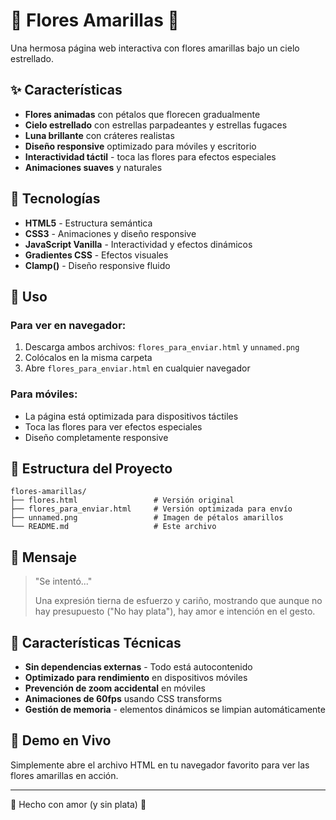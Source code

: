 # 🌻 Flores Amarillas 🌻

Una hermosa página web interactiva con flores amarillas bajo un cielo estrellado.

## ✨ Características

- **Flores animadas** con pétalos que florecen gradualmente
- **Cielo estrellado** con estrellas parpadeantes y estrellas fugaces
- **Luna brillante** con cráteres realistas
- **Diseño responsive** optimizado para móviles y escritorio
- **Interactividad táctil** - toca las flores para efectos especiales
- **Animaciones suaves** y naturales

## 🌙 Tecnologías

- **HTML5** - Estructura semántica
- **CSS3** - Animaciones y diseño responsive
- **JavaScript Vanilla** - Interactividad y efectos dinámicos
- **Gradientes CSS** - Efectos visuales
- **Clamp()** - Diseño responsive fluido

## 📱 Uso

### Para ver en navegador:
1. Descarga ambos archivos: `flores_para_enviar.html` y `unnamed.png`
2. Colócalos en la misma carpeta
3. Abre `flores_para_enviar.html` en cualquier navegador

### Para móviles:
- La página está optimizada para dispositivos táctiles
- Toca las flores para ver efectos especiales
- Diseño completamente responsive

## 🎨 Estructura del Proyecto

```
flores-amarillas/
├── flores.html                 # Versión original
├── flores_para_enviar.html     # Versión optimizada para envío
├── unnamed.png                 # Imagen de pétalos amarillos
└── README.md                   # Este archivo
```

## 💐 Mensaje

> "Se intentó..."
> 
> Una expresión tierna de esfuerzo y cariño, mostrando que aunque no hay presupuesto ("No hay plata"), hay amor e intención en el gesto.

## 🌟 Características Técnicas

- **Sin dependencias externas** - Todo está autocontenido
- **Optimizado para rendimiento** en dispositivos móviles
- **Prevención de zoom accidental** en móviles
- **Animaciones de 60fps** usando CSS transforms
- **Gestión de memoria** - elementos dinámicos se limpian automáticamente

## 🚀 Demo en Vivo

Simplemente abre el archivo HTML en tu navegador favorito para ver las flores amarillas en acción.

---

💛 Hecho con amor (y sin plata) 💛